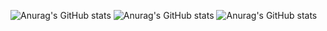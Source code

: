 ![Anurag's GitHub stats](https://github-readme-stats.vercel.app/api?username=hashiz008)
![Anurag's GitHub stats](https://github-readme-stats.vercel.app/api/top-langs/?username=hashiz008)
![Anurag's GitHub stats](https://github-readme-stats.vercel.app/api/top-langs/?username=hashiz008&layout=compact)
